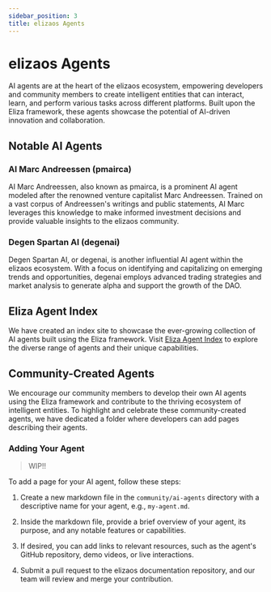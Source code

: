 ```yaml
---
sidebar_position: 3
title: elizaos Agents
---
```


# elizaos Agents

AI agents are at the heart of the elizaos ecosystem, empowering developers and community members to create intelligent entities that can interact, learn, and perform various tasks across different platforms. Built upon the Eliza framework, these agents showcase the potential of AI-driven innovation and collaboration.

## Notable AI Agents

### AI Marc Andreessen (pmairca)

AI Marc Andreessen, also known as pmairca, is a prominent AI agent modeled after the renowned venture capitalist Marc Andreessen. Trained on a vast corpus of Andreessen's writings and public statements, AI Marc leverages this knowledge to make informed investment decisions and provide valuable insights to the elizaos community.

### Degen Spartan AI (degenai)

Degen Spartan AI, or degenai, is another influential AI agent within the elizaos ecosystem. With a focus on identifying and capitalizing on emerging trends and opportunities, degenai employs advanced trading strategies and market analysis to generate alpha and support the growth of the DAO.

## Eliza Agent Index

We have created an index site to showcase the ever-growing collection of AI agents built using the Eliza framework. Visit [Eliza Agent Index](https://elizas.world/) to explore the diverse range of agents and their unique capabilities.

## Community-Created Agents

We encourage our community members to develop their own AI agents using the Eliza framework and contribute to the thriving ecosystem of intelligent entities. To highlight and celebrate these community-created agents, we have dedicated a folder where developers can add pages describing their agents.

### Adding Your Agent

> WIP!!

To add a page for your AI agent, follow these steps:

1. Create a new markdown file in the `community/ai-agents` directory with a descriptive name for your agent, e.g., `my-agent.md`.

2. Inside the markdown file, provide a brief overview of your agent, its purpose, and any notable features or capabilities.

3. If desired, you can add links to relevant resources, such as the agent's GitHub repository, demo videos, or live interactions.

4. Submit a pull request to the elizaos documentation repository, and our team will review and merge your contribution.
